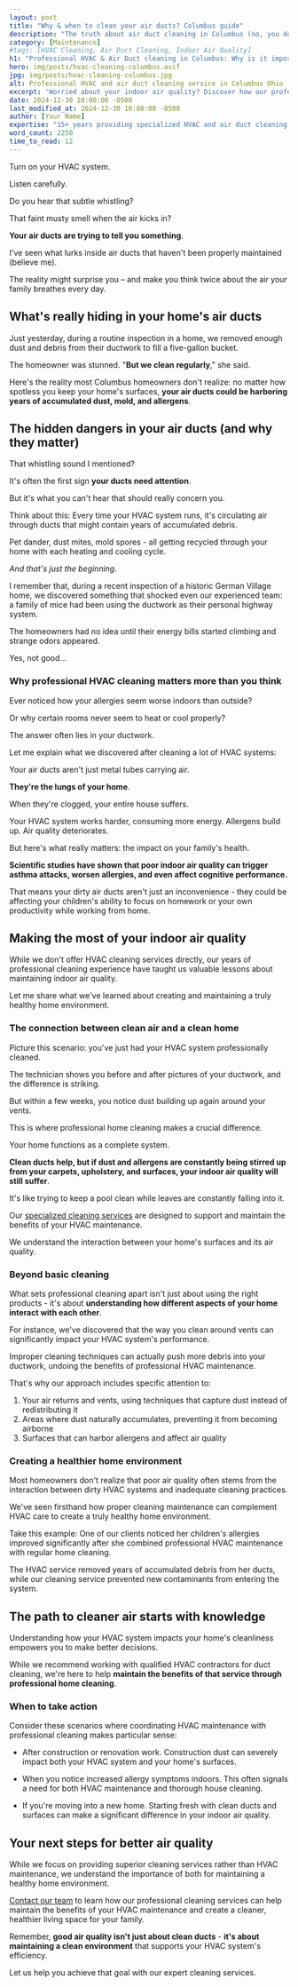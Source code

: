 ```yaml
---
layout: post
title: "Why & when to clean your air ducts? Columbus guide"
description: "The truth about air duct cleaning in Columbus (no, you don't need it every month). Learn when it's really necessary and how to choose the right service."
category: [Maintenance]
#tags: [HVAC Cleaning, Air Duct Cleaning, Indoor Air Quality]
h1: "Professional HVAC & Air Duct cleaning in Columbus: Why is it important?"
hero: img/posts/hvac-cleaning-columbus.avif
jpg: img/posts/hvac-cleaning-columbus.jpg
alt: Professional HVAC and air duct cleaning service in Columbus Ohio
excerpt: 'Worried about your indoor air quality? Discover how our professional HVAC cleaning service helps Columbus families breathe cleaner, healthier air'
date: 2024-12-30 10:00:00 -0500
last_modified_at: 2024-12-30 10:00:00 -0500
author: [Your Name]
expertise: "15+ years providing specialized HVAC and air duct cleaning in Columbus"
word_count: 2250
time_to_read: 12
---
```

Turn on your HVAC system. 

Listen carefully. 

Do you hear that subtle whistling? 

That faint musty smell when the air kicks in?

**Your air ducts are trying to tell you something**.

I've seen what lurks inside air ducts that haven't been properly maintained (believe me). 

The reality might surprise you – and make you think twice about the air your family breathes every day.

## What's really hiding in your home's air ducts

Just yesterday, during a routine inspection in a home, we removed enough dust and debris from their ductwork to fill a five-gallon bucket. 

The homeowner was stunned. "**But we clean regularly**," she said.

Here's the reality most Columbus homeowners don't realize: no matter how spotless you keep your home's surfaces, **your air ducts could be harboring years of accumulated dust, mold, and allergens**.

## The hidden dangers in your air ducts (and why they matter)

That whistling sound I mentioned? 

It's often the first sign **your ducts need attention**. 

But it's what you can't hear that should really concern you.

Think about this: Every time your HVAC system runs, it's circulating air through ducts that might contain years of accumulated debris. 

Pet dander, dust mites, mold spores - all getting recycled through your home with each heating and cooling cycle.

*And that's just the beginning.*

I remember that, during a recent inspection of a historic German Village home, we discovered something that shocked even our experienced team: a family of mice had been using the ductwork as their personal highway system. 

The homeowners had no idea until their energy bills started climbing and strange odors appeared.

Yes, not good...

### Why professional HVAC cleaning matters more than you think

Ever noticed how your allergies seem worse indoors than outside? 

Or why certain rooms never seem to heat or cool properly? 

The answer often lies in your ductwork.

Let me explain what we discovered after cleaning a lot of HVAC systems:

Your air ducts aren't just metal tubes carrying air. 

**They're the lungs of your home**. 

When they're clogged, your entire house suffers. 

Your HVAC system works harder, consuming more energy. Allergens build up. Air quality deteriorates.

But here's what really matters: the impact on your family's health.

**Scientific studies have shown that poor indoor air quality can trigger asthma attacks, worsen allergies, and even affect cognitive performance.** 

That means your dirty air ducts aren't just an inconvenience - they could be affecting your children's ability to focus on homework or your own productivity while working from home.

## Making the most of your indoor air quality

While we don't offer HVAC cleaning services directly, our years of professional cleaning experience have taught us valuable lessons about maintaining indoor air quality. 

Let me share what we've learned about creating and maintaining a truly healthy home environment.

### The connection between clean air and a clean home

Picture this scenario: you've just had your HVAC system professionally cleaned. 

The technician shows you before and after pictures of your ductwork, and the difference is striking. 

But within a few weeks, you notice dust building up again around your vents.

This is where professional home cleaning makes a crucial difference.

Your home functions as a complete system. 

**Clean ducts help, but if dust and allergens are constantly being stirred up from your carpets, upholstery, and surfaces, your indoor air quality will still suffer**. 

It's like trying to keep a pool clean while leaves are constantly falling into it.

Our [specialized cleaning services]({{'specialized-services'|relative_url}} "Our specialized cleaning services") are designed to support and maintain the benefits of your HVAC maintenance. 

We understand the interaction between your home's surfaces and its air quality.

### Beyond basic cleaning

What sets professional cleaning apart isn't just about using the right products - it's about **understanding how different aspects of your home interact with each other**.

For instance, we've discovered that the way you clean around vents can significantly impact your HVAC system's performance. 

Improper cleaning techniques can actually push more debris into your ductwork, undoing the benefits of professional HVAC maintenance.

That's why our approach includes specific attention to:

1. Your air returns and vents, using techniques that capture dust instead of redistributing it
2. Areas where dust naturally accumulates, preventing it from becoming airborne
3. Surfaces that can harbor allergens and affect air quality

### Creating a healthier home environment

Most homeowners don't realize that poor air quality often stems from the interaction between dirty HVAC systems and inadequate cleaning practices.

We've seen firsthand how proper cleaning maintenance can complement HVAC care to create a truly healthy home environment.

Take this example: One of our clients noticed her children's allergies improved significantly after she combined professional HVAC maintenance with regular home cleaning. 

The HVAC service removed years of accumulated debris from her ducts, while our cleaning service prevented new contaminants from entering the system.

## The path to cleaner air starts with knowledge

Understanding how your HVAC system impacts your home's cleanliness empowers you to make better decisions. 

While we recommend working with qualified HVAC contractors for duct cleaning, we're here to help **maintain the benefits of that service through professional home cleaning**.

### When to take action

Consider these scenarios where coordinating HVAC maintenance with professional cleaning makes particular sense:

* After construction or renovation work. Construction dust can severely impact both your HVAC system and your home's surfaces.

* When you notice increased allergy symptoms indoors. This often signals a need for both HVAC maintenance and thorough house cleaning.

* If you're moving into a new home. Starting fresh with clean ducts and surfaces can make a significant difference in your indoor air quality.

## Your next steps for better air quality

While we focus on providing superior cleaning services rather than HVAC maintenance, we understand the importance of both for maintaining a healthy home environment. 

[Contact our team]({{'contact'|relative_url}} "Contact us!") to learn how our professional cleaning services can help maintain the benefits of your HVAC maintenance and create a cleaner, healthier living space for your family.

Remember, **good air quality isn't just about clean ducts** - **it's about maintaining a clean environment** that supports your HVAC system's efficiency. 

Let us help you achieve that goal with our expert cleaning services.